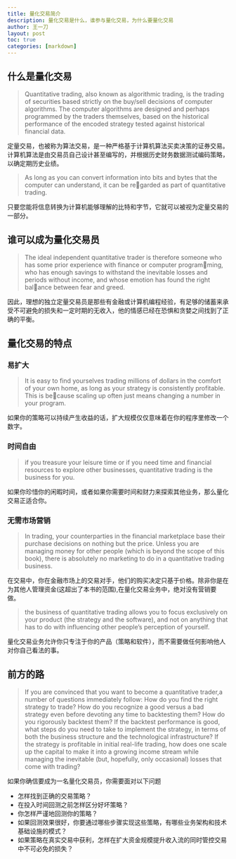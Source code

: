 ```yaml
---
title: 量化交易简介
description: 量化交易是什么，谁参与量化交易，为什么要量化交易
author: 王一刀
layout: post
toc: true
categories: [markdown]
---
```


## 什么是量化交易

> Quantitative trading, also known as algorithmic trading, is the trading of securities based strictly on the buy/sell decisions of computer algorithms. The computer algorithms are designed and perhaps programmed by the traders themselves, based on the historical performance of the encoded strategy tested against historical financial data.

定量交易，也被称为算法交易，是一种严格基于计算机算法买卖决策的证券交易。计算机算法是由交易员自己设计甚至编写的，并根据历史财务数据测试编码策略，以确定期历史业绩。

> As long as you can convert information into bits and bytes that the computer can understand, it can be regarded as part of quantitative trading.

只要您能将信息转换为计算机能够理解的比特和字节，它就可以被视为定量交易的一部分。


## 谁可以成为量化交易员

> The ideal independent quantitative trader is therefore someone who has some prior experience with finance or computer programming, who has enough savings to withstand the inevitable losses and periods without income, and whose emotion has found the right balance between fear and greed.

因此，理想的独立定量交易员是那些有金融或计算机编程经验，有足够的储蓄来承受不可避免的损失和一定时期的无收入，他的情感已经在恐惧和贪婪之间找到了正确的平衡。


## 量化交易的特点

### 易扩大

>  It is easy to find yourselves trading millions of dollars in the comfort of your own home, as long as your strategy is consistently profitable. This is because scaling up often just means changing a number in your program.

如果你的策略可以持续产生收益的话，扩大规模仅仅意味着在你的程序里修改一个数字。

### 时间自由

> if you treasure your leisure time or if you need time and financial resources to explore other businesses, quantitative trading is the business for you.

如果你珍惜你的闲暇时间，或者如果你需要时间和财力来探索其他业务，那么量化交易正适合你。


### 无需市场营销

>  In trading, your counterparties in the financial marketplace base their purchase decisions on nothing but the price. Unless you
are managing money for other people (which is beyond the scope of this book), there is absolutely no marketing to do in a quantitative trading business.

在交易中，你在金融市场上的交易对手，他们的购买决定只基于价格。除非你是在为其他人管理资金(这超出了本书的范围),在量化交易业务中，绝对没有营销要做。

> the business of quantitative trading allows you to focus exclusively on your product (the strategy and
the software), and not on anything that has to do with influencing other people’s perception of yourself.

量化交易业务允许你只专注于你的产品（策略和软件），而不需要做任何影响他人对你自己看法的事。


## 前方的路

> If you are convinced that you want to become a quantitative trader,a number of questions immediately follow: How do you find the right strategy to trade? How do you recognize a good versus a bad strategy even before devoting any time to backtesting them? How do you rigorously backtest them? If the backtest performance is good, what steps do you need to take to implement the strategy, in terms of both the business structure and the technological infrastructure? If the strategy is profitable in initial real-life trading, how does one scale up the capital to make it into a growing income stream while managing the inevitable (but, hopefully, only occasional) losses that come with trading? 

如果你确信要成为一名量化交易员，你需要面对以下问题
* 怎样找到正确的交易策略？
* 在投入时间回测之前怎样区分好坏策略？
* 你怎样严谨地回测你的策略？
* 如果回测效果很好，你要通过哪些步骤实现这些策略，有哪些业务架构和技术基础设施的模式？
* 如果策略在真实交易中获利，怎样在扩大资金规模提升收入流的同时管控交易中不可必免的损失？

